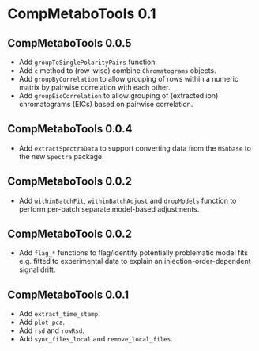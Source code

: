 # CompMetaboTools 0.1

## CompMetaboTools 0.0.5

- Add `groupToSinglePolarityPairs` function.
- Add `c` method to (row-wise) combine `Chromatograms` objects.
- Add `groupByCorrelation` to allow grouping of rows within a numeric matrix
  by pairwise correlation with each other.
- Add `groupEicCorrelation` to allow grouping of (extracted ion) chromatograms 
  (EICs) based on pairwise correlation.

## CompMetaboTools 0.0.4

- Add `extractSpectraData` to support converting data from the `MSnbase` to the
  new `Spectra` package.

## CompMetaboTools 0.0.2

- Add `withinBatchFit`, `withinBatchAdjust` and `dropModels` function to perform
  per-batch separate model-based adjustments.

## CompMetaboTools 0.0.2

- Add `flag_*` functions to flag/identify potentially problematic model fits
  e.g. fitted to experimental data to explain an injection-order-dependent
  signal drift.

## CompMetaboTools 0.0.1

- Add `extract_time_stamp`.
- Add `plot_pca`.
- Add `rsd` and `rowRsd`.
- Add `sync_files_local` and `remove_local_files`.
